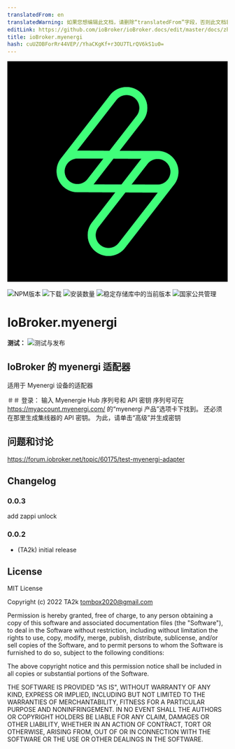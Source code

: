 ```yaml
---
translatedFrom: en
translatedWarning: 如果您想编辑此文档，请删除“translatedFrom”字段，否则此文档将再次自动翻译
editLink: https://github.com/ioBroker/ioBroker.docs/edit/master/docs/zh-cn/adapterref/iobroker.myenergi/README.md
title: ioBroker.myenergi
hash: cuUZOBForRr44VEP//YhaCKgKf+r3OU7TLrQV6kS1u0=
---
```

![标识](../../../en/adapterref/iobroker.myenergi/admin/myenergi.png)

![NPM版本](https://img.shields.io/npm/v/iobroker.myenergi.svg)
![下载](https://img.shields.io/npm/dm/iobroker.myenergi.svg)
![安装数量](https://iobroker.live/badges/myenergi-installed.svg)
![稳定存储库中的当前版本](https://iobroker.live/badges/myenergi-stable.svg)
![国家公共管理](https://nodei.co/npm/iobroker.myenergi.png?downloads=true)

# IoBroker.myenergi
**测试：** ![测试与发布](https://github.com/iobroker-community-adapters/ioBroker.myenergi/workflows/Test%20and%20Release/badge.svg)

## IoBroker 的 myenergi 适配器
适用于 Myenergi 设备的适配器

＃＃ 登录：
输入 Myenergie Hub 序列号和 API 密钥 序列号可在 https://myaccount.myenergi.com/ 的“myenergi 产品”选项卡下找到。
还必须在那里生成集线器的 API 密钥。
为此，请单击“高级”并生成密钥

## 问题和讨论
<https://forum.iobroker.net/topic/60175/test-myenergi-adapter>

## Changelog

### 0.0.3

add zappi unlock

### 0.0.2

- (TA2k) initial release

## License

MIT License

Copyright (c) 2022 TA2k <tombox2020@gmail.com>

Permission is hereby granted, free of charge, to any person obtaining a copy
of this software and associated documentation files (the "Software"), to deal
in the Software without restriction, including without limitation the rights
to use, copy, modify, merge, publish, distribute, sublicense, and/or sell
copies of the Software, and to permit persons to whom the Software is
furnished to do so, subject to the following conditions:

The above copyright notice and this permission notice shall be included in all
copies or substantial portions of the Software.

THE SOFTWARE IS PROVIDED "AS IS", WITHOUT WARRANTY OF ANY KIND, EXPRESS OR
IMPLIED, INCLUDING BUT NOT LIMITED TO THE WARRANTIES OF MERCHANTABILITY,
FITNESS FOR A PARTICULAR PURPOSE AND NONINFRINGEMENT. IN NO EVENT SHALL THE
AUTHORS OR COPYRIGHT HOLDERS BE LIABLE FOR ANY CLAIM, DAMAGES OR OTHER
LIABILITY, WHETHER IN AN ACTION OF CONTRACT, TORT OR OTHERWISE, ARISING FROM,
OUT OF OR IN CONNECTION WITH THE SOFTWARE OR THE USE OR OTHER DEALINGS IN THE
SOFTWARE.